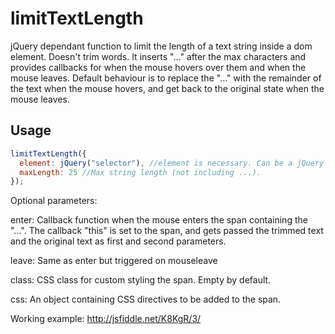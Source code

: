 limitTextLength
===============

jQuery dependant function to limit the length of a text string inside a dom element. Doesn't trim words. It inserts "..." after the max characters and provides callbacks for when the mouse hovers over them and when the mouse leaves. Default behaviour is to replace the "..." with the remainder of the text when the mouse hovers, and get back to the original state when the mouse leaves.


Usage
-----

```javascript
limitTextLength({
  element: jQuery("selector"), //element is necessary. Can be a jQuery element, dom node or jQuery selector
  maxLength: 25 //Max string length (not including ...).
});
```


Optional parameters:

enter: Callback function when the mouse enters the span containing the "...". The callback "this" is set to the span, and gets passed the trimmed text and the original text as first and second parameters.

leave: Same as enter but triggered on mouseleave

class: CSS class for custom styling the span. Empty by default.

css: An object containing CSS directives to be added to the span.

Working example:
http://jsfiddle.net/K8KgR/3/
